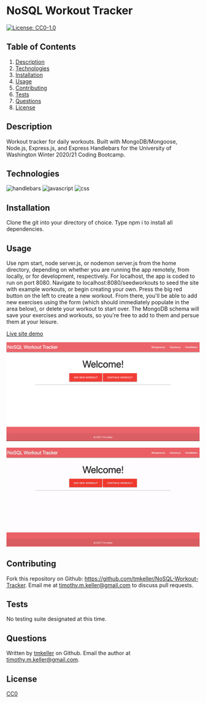 # NoSQL Workout Tracker

[![License: CC0-1.0](https://img.shields.io/badge/License-CC0%201.0-lightgrey.svg)](http://creativecommons.org/publicdomain/zero/1.0/)

## Table of Contents
1. [Description](#description)
1. [Technologies](#technologies)
3. [Installation](#installation)
4. [Usage](#usage)
5. [Contributing](#contributing)
6. [Tests](#tests)
7. [Questions](#questions)
8. [License](#license)
## Description
Workout tracker for daily workouts. Built with MongoDB/Mongoose, Node.js, Express.js, and Express Handlebars for the University of Washington Winter 2020/21 Coding Bootcamp.

## Technologies
![handlebars](https://img.shields.io/badge/handlebars-15.4%25-orange)
![javascript](https://img.shields.io/badge/javascript-82.2%25-yellow)
![css](https://img.shields.io/badge/css-2.4%25-purple)

## Installation
Clone the git into your directory of choice. Type npm i to install all dependencies.

## Usage
Use npm start, node server.js, or nodemon server.js from the home directory, depending on whether you are running the app remotely, from locally, or for development, respectively. For localhost, the app is coded to run on port 8080. Navigate to localhost:8080/seedworkouts to seed the site with example workouts, or begin creating your own. Press the big red button on the left to create a new workout. From there, you'll be able to add new exercises using the form (which should immediately populate in the area below), or delete your workout to start over. The MongoDB schema will save your exercises and workouts, so you're free to add to them and persue them at your leisure.

[Live site demo](https://tmk-nosql-workout-tracker.herokuapp.com/)

![Screenshot](./assets/screenshot.png)

![Demo](./assets/demo.gif)

## Contributing
Fork this repository on Github: https://github.com/tmkeller/NoSQL-Workout-Tracker. Email me at timothy.m.keller@gmail.com to discuss pull requests.

## Tests
No testing suite designated at this time.

## Questions
Written by [tmkeller](https://github.com/tmkeller) on Github.
Email the author at timothy.m.keller@gmail.com.

## License
[CC0](http://creativecommons.org/publicdomain/zero/1.0/)